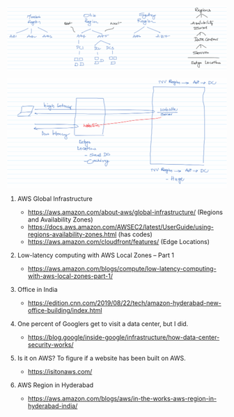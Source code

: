
![](images/2021-06-20-19-24-48.png)

![](images/2021-06-20-19-25-34.png)

1. AWS Global Infrastructure
    - https://aws.amazon.com/about-aws/global-infrastructure/ (Regions and Availability Zones)
    - https://docs.aws.amazon.com/AWSEC2/latest/UserGuide/using-regions-availability-zones.html (has codes)
    - https://aws.amazon.com/cloudfront/features/ (Edge Locations)

1. Low-latency computing with AWS Local Zones – Part 1
    - https://aws.amazon.com/blogs/compute/low-latency-computing-with-aws-local-zones-part-1/

1. Office in India
    - https://edition.cnn.com/2019/08/22/tech/amazon-hyderabad-new-office-building/index.html

1. One percent of Googlers get to visit a data center, but I did.
    - https://blog.google/inside-google/infrastructure/how-data-center-security-works/

1. Is it on AWS? To figure if a website has been built on AWS.
    - https://isitonaws.com/

1. AWS Region in Hyderabad
    - https://aws.amazon.com/blogs/aws/in-the-works-aws-region-in-hyderabad-india/